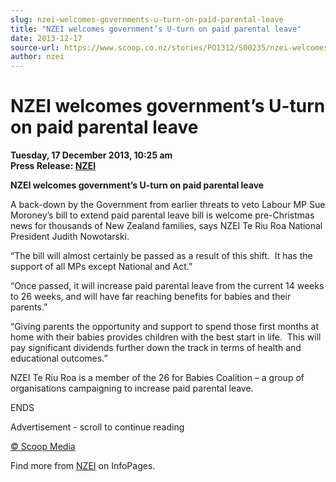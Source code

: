 ```yaml
---
slug: nzei-welcomes-governments-u-turn-on-paid-parental-leave
title: "NZEI welcomes government’s U-turn on paid parental leave"
date: 2013-12-17
source-url: https://www.scoop.co.nz/stories/PO1312/S00235/nzei-welcomes-governments-u-turn-on-paid-parental-leave.htm
author: nzei
---
```

NZEI welcomes government’s U-turn on paid parental leave
========================================================

**Tuesday, 17 December 2013, 10:25 am**  
**Press Release: [NZEI](https://info.scoop.co.nz/NZEI)**

**NZEI welcomes government’s U-turn on paid parental leave**

A back-down by the Government from earlier threats to veto Labour MP Sue Moroney’s bill to extend paid parental leave bill is welcome pre-Christmas news for thousands of New Zealand families, says NZEI Te Riu Roa National President Judith Nowotarski.

“The bill will almost certainly be passed as a result of this shift.  It has the support of all MPs except National and Act.”

“Once passed, it will increase paid parental leave from the current 14 weeks to 26 weeks, and will have far reaching benefits for babies and their parents.”

“Giving parents the opportunity and support to spend those first months at home with their babies provides children with the best start in life.  This will pay significant dividends further down the track in terms of health and educational outcomes.”

NZEI Te Riu Roa is a member of the 26 for Babies Coalition – a group of organisations campaigning to increase paid parental leave.

ENDS

Advertisement - scroll to continue reading





[© Scoop Media](http://www.scoop.co.nz/about/terms.html)

Find more from [NZEI](https://info.scoop.co.nz/NZEI) on InfoPages.
